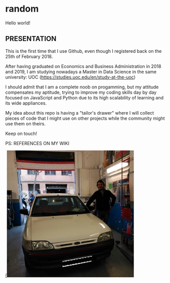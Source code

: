 # random

Hello world!

## PRESENTATION

This is the first time that I use Github, even though I registered back on the 25th of February 2018.

After having graduated on Economics and Business Administration in 2018 and 2019, I am studying nowadays a Master in Data Science in the same university: UOC (https://studies.uoc.edu/en/study-at-the-uoc)

I should admit that I am a complete noob on progamming, but my attitude compensates my aptitude, trying to improve my coding skills day by day focused on JavaScript and Python due to its high scalability of learning and its wide appliances.

My idea about this repo is having a "tailor's drawer" where I will collect pieces of code that I might use on other projects while the community might use them on theirs.

Keep on touch!

PS: REFERENCES ON MY WIKI

[![Logo](/profile.png)
